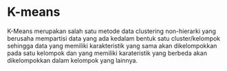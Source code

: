 # K-means
K-Means merupakan salah satu metode data clustering non-hierarki yang berusaha mempartisi data yang ada kedalam bentuk satu cluster/kelompok sehingga data yang memiliki karakteristik yang sama akan dikelompokkan pada satu kelompok dan yang memiliki karateristik yang berbeda akan dikelompokkan dalam kelompok yang lainnya.
